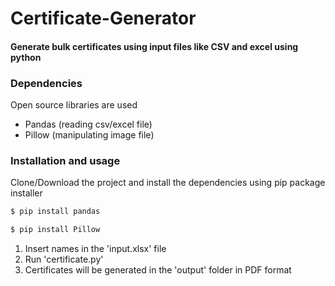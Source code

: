 # Certificate-Generator
#### Generate bulk certificates using input files like CSV and excel using python

### Dependencies
Open source libraries are used
- Pandas (reading csv/excel file)
- Pillow (manipulating image file)

### Installation and usage
Clone/Download the project and install the dependencies using pip package installer
```sh
$ pip install pandas
```
```sh
$ pip install Pillow
```

1) Insert names in the 'input.xlsx' file
2) Run 'certificate.py'
3) Certificates will be generated in the 'output' folder in PDF format
